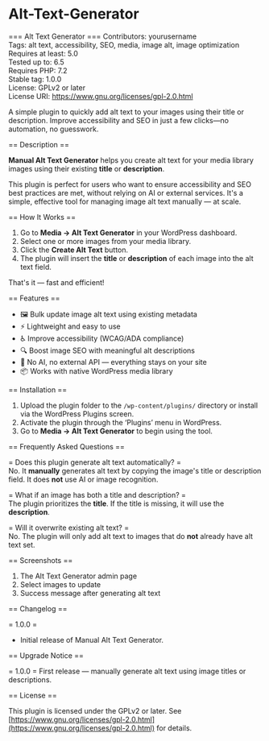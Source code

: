 # Alt-Text-Generator


=== Alt Text Generator ===
Contributors: yourusername  
Tags: alt text, accessibility, SEO, media, image alt, image optimization  
Requires at least: 5.0  
Tested up to: 6.5  
Requires PHP: 7.2  
Stable tag: 1.0.0  
License: GPLv2 or later  
License URI: https://www.gnu.org/licenses/gpl-2.0.html  

A simple plugin to quickly add alt text to your images using their title or description. Improve accessibility and SEO in just a few clicks—no automation, no guesswork.

== Description ==

**Manual Alt Text Generator** helps you create alt text for your media library images using their existing **title** or **description**.

This plugin is perfect for users who want to ensure accessibility and SEO best practices are met, without relying on AI or external services. It's a simple, effective tool for managing image alt text manually — at scale.

== How It Works ==

1. Go to **Media → Alt Text Generator** in your WordPress dashboard.  
2. Select one or more images from your media library.  
3. Click the **Create Alt Text** button.  
4. The plugin will insert the **title** or **description** of each image into the alt text field.

That's it — fast and efficient!

== Features ==

- 🖼 Bulk update image alt text using existing metadata
- ⚡ Lightweight and easy to use
- ♿ Improve accessibility (WCAG/ADA compliance)
- 🔍 Boost image SEO with meaningful alt descriptions
- 🔧 No AI, no external API — everything stays on your site
- 📦 Works with native WordPress media library

== Installation ==

1. Upload the plugin folder to the `/wp-content/plugins/` directory or install via the WordPress Plugins screen.
2. Activate the plugin through the ‘Plugins’ menu in WordPress.
3. Go to **Media → Alt Text Generator** to begin using the tool.

== Frequently Asked Questions ==

= Does this plugin generate alt text automatically? =  
No. It **manually** generates alt text by copying the image's title or description field. It does **not** use AI or image recognition.

= What if an image has both a title and description? =  
The plugin prioritizes the **title**. If the title is missing, it will use the **description**.

= Will it overwrite existing alt text? =  
No. The plugin will only add alt text to images that do **not** already have alt text set.

== Screenshots ==

1. The Alt Text Generator admin page
2. Select images to update
3. Success message after generating alt text

== Changelog ==

= 1.0.0 =
* Initial release of Manual Alt Text Generator.

== Upgrade Notice ==

= 1.0.0 =
First release — manually generate alt text using image titles or descriptions.

== License ==

This plugin is licensed under the GPLv2 or later. See [https://www.gnu.org/licenses/gpl-2.0.html](https://www.gnu.org/licenses/gpl-2.0.html) for details.

